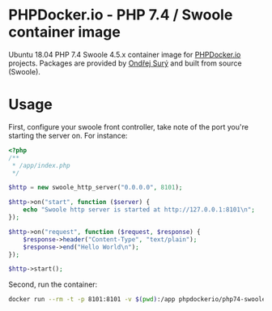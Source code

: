 PHPDocker.io - PHP 7.4 / Swoole container image
================================================

Ubuntu 18.04 PHP 7.4 Swoole 4.5.x container image for [PHPDocker.io](http://phpdocker.io) projects. Packages are provided by [Ondřej Surý](https://deb.sury.org/) and built from source (Swoole).

Usage
=====

First, configure your swoole front controller, take note of the port you're starting the server on. For instance:

```php
<?php
/**
 * /app/index.php
 */

$http = new swoole_http_server("0.0.0.0", 8101);

$http->on("start", function ($server) {
    echo "Swoole http server is started at http://127.0.0.1:8101\n";
});

$http->on("request", function ($request, $response) {
    $response->header("Content-Type", "text/plain");
    $response->end("Hello World\n");
});

$http->start();
```

Second, run the container:

```bash
docker run --rm -t -p 8101:8101 -v $(pwd):/app phpdockerio/php74-swoole php /app/index.php
```
